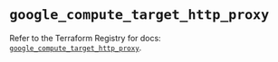 # `google_compute_target_http_proxy`

Refer to the Terraform Registry for docs: [`google_compute_target_http_proxy`](https://registry.terraform.io/providers/drfaust92/google/4.16.4/docs/resources/compute_target_http_proxy).
